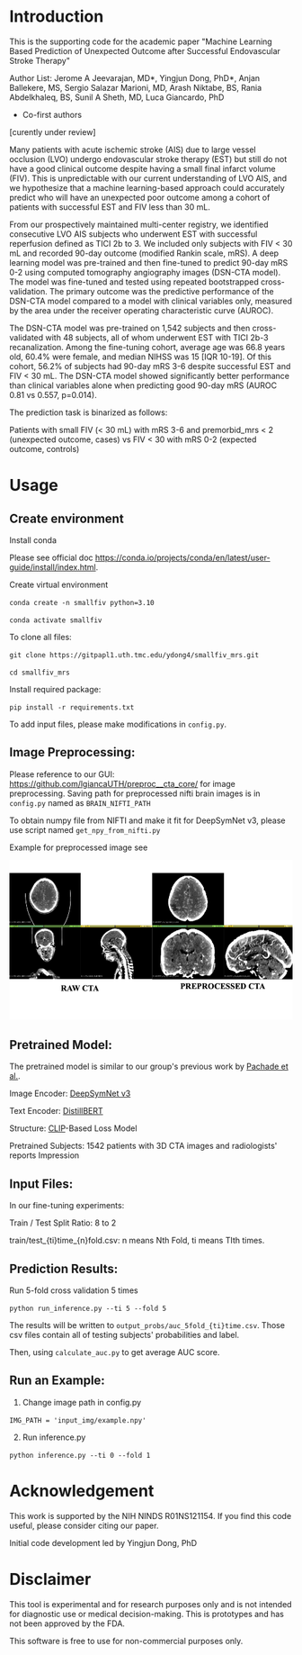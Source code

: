 # Introduction

This is the supporting code for the academic paper "Machine Learning Based Prediction of Unexpected Outcome after Successful Endovascular Stroke Therapy"

Author List: Jerome A Jeevarajan, MD*, Yingjun Dong, PhD*, Anjan Ballekere, MS, Sergio Salazar Marioni, MD, Arash Niktabe, BS, Rania Abdelkhaleq, BS, Sunil A Sheth, MD, Luca Giancardo, PhD
* Co-first authors

[curently under review]


Many patients with acute ischemic stroke (AIS) due to large vessel occlusion (LVO) undergo endovascular stroke therapy (EST) but still do not have a good clinical outcome despite having a small final infarct volume (FIV). This is unpredictable with our current understanding of LVO AIS, and we hypothesize that a machine learning-based approach could accurately predict who will have an unexpected poor outcome among a cohort of patients with successful EST and FIV less than 30 mL. 

From our prospectively maintained multi-center registry, we identified consecutive LVO AIS subjects who underwent EST with successful reperfusion defined as TICI 2b to 3. We included only subjects with FIV < 30 mL and recorded 90-day outcome (modified Rankin scale, mRS). A deep learning model was pre-trained and then fine-tuned to predict 90-day mRS 0-2 using computed tomography angiography images (DSN-CTA model). The model was fine-tuned and tested using repeated bootstrapped cross-validation. The primary outcome was the predictive performance of the DSN-CTA model compared to a model with clinical variables only, measured by the area under the receiver operating characteristic curve (AUROC). 

The DSN-CTA model was pre-trained on 1,542 subjects and then cross-validated with 48 subjects, all of whom underwent EST with TICI 2b-3 recanalization. Among the fine-tuning cohort, average age was 66.8 years old, 60.4% were female, and median NIHSS was 15 [IQR 10-19]. Of this cohort, 56.2% of subjects had 90-day mRS 3-6 despite successful EST and FIV < 30 mL. The DSN-CTA model showed significantly better performance than clinical variables alone when predicting good 90-day mRS (AUROC 0.81 vs 0.557, p=0.014). 


The prediction task is binarized as follows:
 
Patients with small FIV (< 30 mL) with mRS 3-6 and premorbid_mrs < 2  (unexpected outcome, cases)
vs
FIV < 30 with mRS 0-2 (expected outcome, controls)

# Usage
## Create environment
Install conda

Please see official doc https://conda.io/projects/conda/en/latest/user-guide/install/index.html.

Create virtual environment

`conda create -n smallfiv python=3.10`

`conda activate smallfiv`

To clone all files:

`git clone https://gitpapl1.uth.tmc.edu/ydong4/smallfiv_mrs.git`

`cd smallfiv_mrs`

Install required package:

`pip install -r requirements.txt`

To add input files, please make modifications in `config.py`.

## Image Preprocessing:

Please reference to our GUI: https://github.com/lgiancaUTH/preproc__cta_core/ for image preprocessing. Saving path for preprocessed nifti brain images is in `config.py` named as `BRAIN_NIFTI_PATH`

To obtain numpy file from NIFTI and make it fit for DeepSymNet v3, please use script named `get_npy_from_nifti.py`


Example for preprocessed image see

<img src="preprocessed_example.png" alt="preprocessed example" width="1200"/>

## Pretrained Model:

The pretrained model is similar to our group's previous work by [Pachade et al.](https://ieeexplore.ieee.org/abstract/document/10230623).

Image Encoder: [DeepSymNet v3](https://www.sciencedirect.com/science/article/pii/S2213158223000517)

Text Encoder: [DistillBERT](https://arxiv.org/pdf/1910.01108)

Structure: [CLIP](https://arxiv.org/pdf/2103.00020)-Based Loss Model

Pretrained Subjects: 1542 patients with 3D CTA images and radiologists' reports Impression

## Input Files:

In our fine-tuning experiments:

Train / Test Split Ratio: 8 to 2

train/test_{ti}time_{n}fold.csv: n means Nth Fold, ti means TIth times.

## Prediction Results:

Run 5-fold cross validation 5 times

`python run_inference.py --ti 5 --fold 5`

The results will be written to `output_probs/auc_5fold_{ti}time.csv`. Those csv files contain all of testing subjects' probabilities and label.

Then, using `calculate_auc.py` to get average AUC score.

## Run an Example:

1. Change image path in config.py

`IMG_PATH = 'input_img/example.npy'`

2. Run inference.py

`python inference.py --ti 0 --fold 1`

# Acknowledgement
This work is supported by the NIH NINDS R01NS121154. If you find this code useful, please consider citing our paper. 

Initial code development led by Yingjun Dong, PhD

# Disclaimer
This tool is experimental and for research purposes only and is not intended for diagnostic use or medical decision-making. This is prototypes and has not been approved by the FDA.

This software is free to use for non-commercial purposes only.